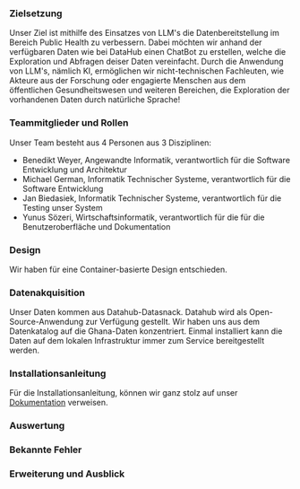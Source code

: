 ### Zielsetzung

Unser Ziel ist mithilfe des Einsatzes von LLM's die Datenbereitstellung im Bereich Public Health zu verbessern. Dabei möchten wir anhand der verfügbaren Daten wie bei DataHub einen ChatBot zu erstellen, welche die Exploration und Abfragen deiser Daten vereinfacht. Durch die Anwendung von LLM's, nämlich KI, ermöglichen wir nicht-technischen Fachleuten, wie Akteure aus der Forschung oder engagierte Menschen aus dem öffentlichen Gesundheitswesen und weiteren Bereichen, die Exploration der vorhandenen Daten durch natürliche Sprache!

### Teammitglieder und Rollen

Unser Team besteht aus 4 Personen aus 3 Disziplinen:

-   Benedikt Weyer, Angewandte Informatik, verantwortlich für die Software Entwicklung und Architektur
-   Michael German, Informatik Technischer Systeme, verantwortlich für die Software Entwicklung
-   Jan Biedasiek, Informatik Technischer Systeme, verantwortlich für die Testing unser System
-   Yunus Sözeri, Wirtschaftsinformatik, verantwortlich für die für die Benutzeroberfläche und Dokumentation

### Design

Wir haben für eine Container-basierte Design entschieden.

### Datenakquisition

Unser Daten kommen aus Datahub-Datasnack. Datahub wird als Open-Source-Anwendung zur Verfügung gestellt. Wir haben uns aus dem Datenkatalog auf die Ghana-Daten konzentriert. Einmal installiert kann die Daten auf dem lokalen Infrastruktur immer zum Service bereitgestellt werden.

### Installationsanleitung

Für die Installationsanleitung, können wir ganz stolz auf unser [Dokumentation](https://github.com/benedikt-weyer/datahub-ai/wiki/Documentation) verweisen.

### Auswertung

### Bekannte Fehler

### Erweiterung und Ausblick
